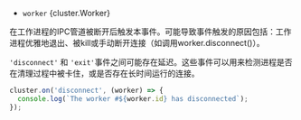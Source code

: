 <!-- YAML
added: v0.7.9
-->

* `worker` {cluster.Worker}

在工作进程的IPC管道被断开后触发本事件。可能导致事件触发的原因包括：工作进程优雅地退出、被kill或手动断开连接（如调用worker.disconnect()）。

`'disconnect'` 和 `'exit'`事件之间可能存在延迟。这些事件可以用来检测进程是否在清理过程中被卡住，或是否存在长时间运行的连接。

```js
cluster.on('disconnect', (worker) => {
  console.log(`The worker #${worker.id} has disconnected`);
});
```

